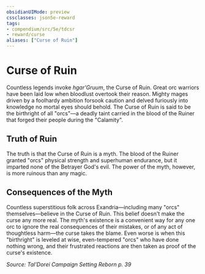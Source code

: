 ```yaml
---
obsidianUIMode: preview
cssclasses: json5e-reward
tags:
- compendium/src/5e/tdcsr
- reward/curse
aliases: ["Curse of Ruin"]
---
```

# Curse of Ruin

Countless legends invoke *hgar'Gruum*, the Curse of Ruin. Great orc warriors have been laid low when bloodlust overtook their reason. Mighty mages driven by a foolhardy ambition forsook caution and delved furiously into knowledge no mortal eyes should behold. The Curse of Ruin is said to be the birthright of all "orcs"—a deadly taint carried in the blood of the Ruiner that forged their people during the "Calamity".

## Truth of Ruin

The truth is that the Curse of Ruin is a myth. The blood of the Ruiner granted "orcs" physical strength and superhuman endurance, but it imparted none of the Betrayer God's evil. The power of the myth, however, is more ruinous than any magic.

## Consequences of the Myth

Countless superstitious folk across Exandria—including many "orcs" themselves—believe in the Curse of Ruin. This belief doesn't make the curse any more real. The myth's existence is a convenient way for any one orc to ignore the real consequences of their mistakes, or of any act of thoughtless harm—the curse takes the blame. Even worse is when this "birthright" is leveled at wise, even-tempered "orcs" who have done nothing wrong, and their frustrated reactions are then taken as proof of the curse's existence.

*Source: Tal'Dorei Campaign Setting Reborn p. 39*